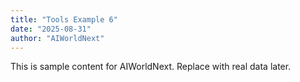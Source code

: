 ```yaml
---
title: "Tools Example 6"
date: "2025-08-31"
author: "AIWorldNext"
---
```

This is sample content for AIWorldNext. Replace with real data later.
